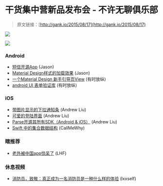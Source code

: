 # 干货集中营新品发布会 - 不许无聊俱乐部

> 原文链接：[http://gank.io/2015/08/17](http://gank.io/2015/08/17)

![](http://ww4.sinaimg.cn/large/610dc034gw1ev5gsdrzf0j20kp0sgdld.jpg)

![](http://ww4.sinaimg.cn/large/610dc034gw1ev5gugszsoj20gu09gta3.jpg)

### Android

* [短信开源App](https://github.com/qklabs/qksms) (Jason)
* [Material Design样式的加载效果](https://github.com/alokvnair/ProgressCircle) (Jason)
* [一个Material Design 新手引导页View](https://github.com/deano2390/MaterialShowcaseView) (有时放纵)
* [android UI 表单验证库](https://github.com/ragunathjawahar/android) (有时放纵)

### iOS

* [带图片显示的下拉通知条](http://weibo.com/mygroups?gid=3847784350520804&amp) (Andrew Liu)
* [可爱的登陆界面](http://download.jikexueyuan.com/detail/id/1301) (Andrew Liu)
* [Parse开源其所有SDK（Android &amp; iOS）](http://blog.parse.com/announcements/open) (Andrew Liu)
* [Swift 中的集合数据结构](http://www.raywenderlich.com/79850/collection) (CallMeWhy)

### 瞎推荐

* [老外被中国app惊呆了](http://blog.jobbole.com/89339/) (LHF)

### 休息视频

* [消防员，致敬：真正成为一名消防员是一种什么样的体验](http://v.qq.com/page/q/r/d/q0162iz76rd.html) (lxxself)

